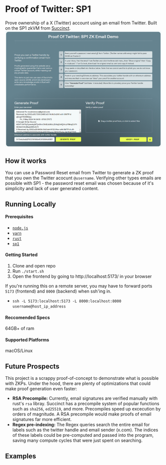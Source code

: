# Proof of Twitter: SP1

Prove ownership of a X (Twitter) account using an email from Twitter. Built on the SP1 zkVM from [Succinct](https://succinct.xyz/).
![alt text](screenshot.png)

## How it works

You can use a Password Reset email from Twitter to generate a ZK proof that you own the Twitter acocunt `@username`. Verifying other types emails are possible with SP1 - the password reset email was chosen because of it's simplicity and lack of user generated content.

## Running Locally
#### Prerequisites

- [`node.js`](https://nodejs.org/en)
- [`yarn`](https://yarnpkg.com/getting-started/install)
- [`rust`](https://www.rust-lang.org/)
- [`sp1`](https://succinctlabs.github.io/sp1/getting-started/install.html)
#### Getting Started
1. Clone and open repo
2. Run `./start.sh`
3. Open the frontend by going to http://localhost:5173/ in your browser
   
If you're running this on a remote server, you may have to forward ports `5173` (frontend) and `8000` (backend) when ssh'ing in.
- `ssh -L 5173:localhost:5173 -L 8000:localhost:8000 username@host_ip_address`

#### Reccomended Specs

64GB+ of ram

#### Supported Platforms

macOS/Linux

## Future Prospects

This project is a scrappy proof-of-concept to demonstrate what is possible with ZKPs. Under the hood, there are plenty of optimizations that could make proof generation even faster:

- **RSA Precompile:** Currently, email signatures are verified manually with rust's `rsa` libray. Succinct has a precompile system of popular functions such as `sha256`, `ed25519`, and more. Precompiles speed up excecution by orders of magnitude. A RSA precompile would make proofs of email signatures far more efficient.
- **Regex pre-indexing:** The Regex queries search the entire email for labels such as the twitter handle and email sender (x.com). The indices of these labels could be pre-computed and passed into the program, saving many compute cycles that were just spent on searching.

## Examples

